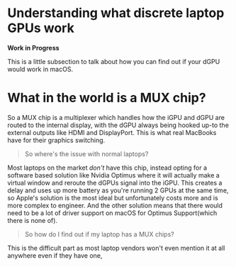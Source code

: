 # Understanding what discrete laptop GPUs work


**Work in Progress**

This is a little subsection to talk about how you can find out if your dGPU would work in macOS.

# What in the world is a MUX chip?

So a MUX chip is a multiplexer which handles how the iGPU and dGPU are routed to the internal display, with the dGPU always being hooked up-to the external outputs like HDMI and DisplayPort. This is what real MacBooks have for their graphics switching.

> So where's the issue with normal laptops?

Most laptops on the market *don't* have this chip, instead opting for a software based solution like Nvidia Optimus where it will actually make a virtual window and reroute the dGPUs signal into the iGPU. This creates a delay and uses up more battery as you're running 2 GPUs at the same time, so Apple's solution is the most ideal but unfortunately costs more and is more complex to engineer. And the other solution means that there would need to be a lot of driver support on macOS for Optimus Support(which there is none of).

> So how do I find out if my laptop has a MUX chips?

This is the difficult part as most laptop vendors won't even mention it at all anywhere even if they have one, 
